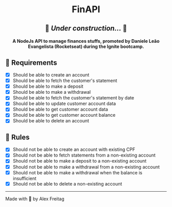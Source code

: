<h1 align="center">
    FinAPI
</h1>

<h2 align="center">🚧 <i>Under construction... </i> 🚧</h2>

<h4 align="center">
  A NodeJs API to manage finances stuffs, promoted by Daniele Leão Evangelista (Rocketseat) during the Ignite bootcamp.
</h4>

## 🎯 Requirements
- [X] Should be able to create an account
- [X] Should be able to fetch the customer's statement
- [X] Should be able to make a deposit
- [X] Should be able to make a withdrawal
- [X] Should be able to fetch the customer's statement by date
- [X] Should be able to update customer account data
- [X] Should be able to get customer account data
- [X] Should be able to get customer account balance
- [X] Should be able to delete an account
  
## 🚫 Rules
- [X] Should not be able to create an account with existing CPF
- [X] Should not be able to fetch statements from a non-existing account
- [X] Should not be able to make a deposit to a non-existing account
- [X] Should not be able to make a withdrawal from a non-existing account
- [X] Should not be able to make a withdrawal when the balance is insufficient
- [X] Should not be able to delete a non-existing account

---
Made with 💜 by Alex Freitag 
